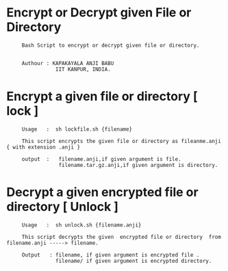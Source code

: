 # Encrypt or Decrypt given File or Directory

         Bash Script to encrypt or decrypt given file or directory.
         
         
         Authour : KAPAKAYALA ANJI BABU
                    IIT KANPUR, INDIA.
                   
 # Encrypt a given file or directory      [ lock ]
   
         Usage   :  sh lockfile.sh {filename}    
         
         This script encrypts the given file or directory as fileanme.anji { with extension .anji }
         
         output  :   filename.anji,if given argument is file.
                     filename.tar.gz.anji,if given argument is directory.
         
# Decrypt a given encrypted file or directory    [ Unlock ]

         Usage   :  sh unlock.sh {filename.anji}
         
         This script decrypts the given  encrypted file or directory  from filename.anji -----> filename.
         
         Output   : filename, if given argument is encrypted file .
                    filename/ if given argument is encrypted directory.
                    
                    
